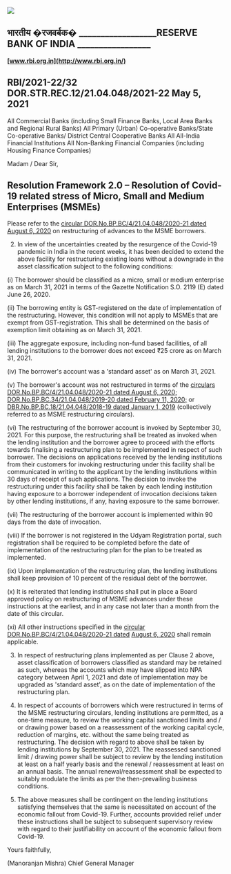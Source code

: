 ![](_page_0_Picture_0.jpeg)

## भारतीय �रजवर्बक� **\_\_\_\_\_\_\_\_\_\_\_\_\_\_\_\_\_\_RESERVE BANK OF INDIA \_\_\_\_\_\_\_\_\_\_\_\_\_\_\_\_\_**

**[www.rbi.org.in](http://www.rbi.org.in/)**

## RBI/2021-22/32 DOR.STR.REC.12/21.04.048/2021-22 May 5, 2021

All Commercial Banks (including Small Finance Banks, Local Area Banks and Regional Rural Banks) All Primary (Urban) Co-operative Banks/State Co-operative Banks/ District Central Cooperative Banks All All-India Financial Institutions All Non-Banking Financial Companies (including Housing Finance Companies)

Madam / Dear Sir,

## **Resolution Framework 2.0 – Resolution of Covid-19 related stress of Micro, Small and Medium Enterprises (MSMEs)**

Please refer to the [circular DOR.No.BP.BC/4/21.04.048/2020-21 dated August 6, 2020](https://www.rbi.org.in/Scripts/NotificationUser.aspx?Id=11942&Mode=0) on restructuring of advances to the MSME borrowers.

2. In view of the uncertainties created by the resurgence of the Covid-19 pandemic in India in the recent weeks, it has been decided to extend the above facility for restructuring existing loans without a downgrade in the asset classification subject to the following conditions:

(i) The borrower should be classified as a micro, small or medium enterprise as on March 31, 2021 in terms of the Gazette Notification S.O. 2119 (E) dated June 26, 2020.

(ii) The borrowing entity is GST-registered on the date of implementation of the restructuring. However, this condition will not apply to MSMEs that are exempt from GST-registration. This shall be determined on the basis of exemption limit obtaining as on March 31, 2021.

(iii) The aggregate exposure, including non-fund based facilities, of all lending institutions to the borrower does not exceed ₹25 crore as on March 31, 2021.

(iv) The borrower's account was a 'standard asset' as on March 31, 2021.

(v) The borrower's account was not restructured in terms of the [circulars](https://www.rbi.org.in/Scripts/NotificationUser.aspx?Id=11942&Mode=0)  [DOR.No.BP.BC/4/21.04.048/2020-21 dated August 6, 2020;](https://www.rbi.org.in/Scripts/NotificationUser.aspx?Id=11942&Mode=0) [DOR.No.BP.BC.34/21.04.048/2019-20 dated February 11, 2020;](https://www.rbi.org.in/Scripts/NotificationUser.aspx?Id=11808&Mode=0) or [DBR.No.BP.BC.18/21.04.048/2018-19 dated January 1, 2019](https://www.rbi.org.in/Scripts/NotificationUser.aspx?Id=11445&Mode=0) (collectively referred to as MSME restructuring circulars).

(vi) The restructuring of the borrower account is invoked by September 30, 2021. For this purpose, the restructuring shall be treated as invoked when the lending institution and the borrower agree to proceed with the efforts towards finalising a restructuring plan to be implemented in respect of such borrower. The decisions on applications received by the lending institutions from their customers for invoking restructuring under this facility shall be communicated in writing to the applicant by the lending institutions within 30 days of receipt of such applications. The decision to invoke the restructuring under this facility shall be taken by each lending institution having exposure to a borrower independent of invocation decisions taken by other lending institutions, if any, having exposure to the same borrower.

(vii) The restructuring of the borrower account is implemented within 90 days from the date of invocation.

(viii) If the borrower is not registered in the Udyam Registration portal, such registration shall be required to be completed before the date of implementation of the restructuring plan for the plan to be treated as implemented.

(ix) Upon implementation of the restructuring plan, the lending institutions shall keep provision of 10 percent of the residual debt of the borrower.

(x) It is reiterated that lending institutions shall put in place a Board approved policy on restructuring of MSME advances under these instructions at the earliest, and in any case not later than a month from the date of this circular.

(xi) All other instructions specified in the [circular DOR.No.BP.BC/4/21.04.048/2020-21 dated](https://www.rbi.org.in/Scripts/NotificationUser.aspx?Id=11942&Mode=0)  [August 6, 2020](https://www.rbi.org.in/Scripts/NotificationUser.aspx?Id=11942&Mode=0) shall remain applicable.

3. In respect of restructuring plans implemented as per Clause 2 above, asset classification of borrowers classified as standard may be retained as such, whereas the accounts which may have slipped into NPA category between April 1, 2021 and date of implementation may be upgraded as 'standard asset', as on the date of implementation of the restructuring plan.

4. In respect of accounts of borrowers which were restructured in terms of the MSME restructuring circulars, lending institutions are permitted, as a one-time measure, to review the working capital sanctioned limits and / or drawing power based on a reassessment of the working capital cycle, reduction of margins, etc. without the same being treated as restructuring. The decision with regard to above shall be taken by lending institutions by September 30, 2021. The reassessed sanctioned limit / drawing power shall be subject to review by the lending institution at least on a half yearly basis and the renewal / reassessment at least on an annual basis. The annual renewal/reassessment shall be expected to suitably modulate the limits as per the then-prevailing business conditions.

5. The above measures shall be contingent on the lending institutions satisfying themselves that the same is necessitated on account of the economic fallout from Covid-19. Further, accounts provided relief under these instructions shall be subject to subsequent supervisory review with regard to their justifiability on account of the economic fallout from Covid-19.

Yours faithfully,

(Manoranjan Mishra) Chief General Manager